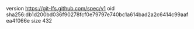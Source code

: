 version https://git-lfs.github.com/spec/v1
oid sha256:db1d200bd036f90278fcf0e79797e740bc1a614bad2a2c6414c99aafea4f066e
size 432
